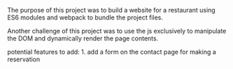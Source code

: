 The purpose of this project was to build a website for a restaurant using ES6 modules and webpack to bundle the project files. 

Another challenge of this project was to use the js exclusively to manipulate the DOM and dynamically render the page contents. 

potential features to add:
    1. add a form on the contact page for making a reservation